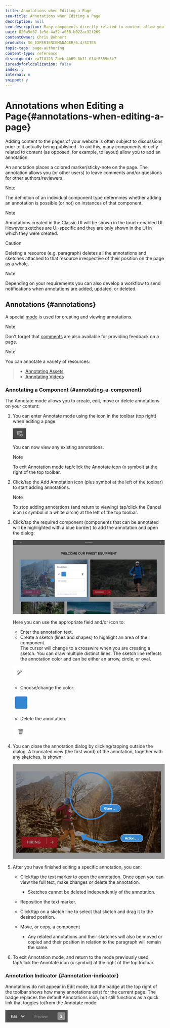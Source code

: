 ```yaml
---
title: Annotations when Editing a Page
seo-title: Annotations when Editing a Page
description: null
seo-description: Many components directly related to content allow you to add an annotation
uuid: 820a5d37-1e5d-4a52-a658-b022ac32f269
contentOwner: Chris Bohnert
products: SG_EXPERIENCEMANAGER/6.4/SITES
topic-tags: page-authoring
content-type: reference
discoiquuid: ea710123-2beb-4b69-8b11-614f5559d3c7
isreadyforlocalization: false
index: y
internal: n
snippet: y
---
```


# Annotations when Editing a Page{#annotations-when-editing-a-page}

Adding content to the pages of your website is often subject to discussions prior to it actually being published. To aid this, many components directly related to content (as opposed, for example, to layout) allow you to add an annotation.

An annotation places a colored marker/sticky-note on the page. The annotation allows you (or other users) to leave comments and/or questions for other authors/reviewers.

>[!NOTE]
>
>The definition of an individual component type determines whether adding an annotation is possible (or not) on instances of that component.

>[!NOTE]
>
>Annotations created in the Classic UI will be shown in the touch-enabled UI. However sketches are UI-specific and they are only shown in the UI in which they were created.

>[!CAUTION]
>
>Deleting a resource (e.g. paragraph) deletes all the annotations and sketches attached to that resource irrespective of their position on the page as a whole.

>[!NOTE]
>
>Depending on your requirements you can also develop a workflow to send notifications when annotations are added, updated, or deleted.

## Annotations {#annotations}

A special [mode](../../authoring/using/author-environment-tools.md#main-pars-title-20) is used for creating and viewing annotations.

>[!NOTE]
>
>Don't forget that [comments](../../authoring/using/basic-handling.md#main-pars-title-281465694) are also available for providing feedback on a page.

>[!NOTE]
>
>You can annotate a variety of resources:  

>
>* [Annotating Assets](/content/help/en/experience-manager/6-4/assets/using/managing-assets-touch-ui#Annotating)
>* [Annotating Videos](/content/help/en/experience-manager/6-4/assets/using/managing-video-assets#AnnotatingVideos)
>

### Annotating a Component {#annotating-a-component}

The Annotate mode allows you to create, edit, move or delete annotations on your content:

1. You can enter Annotate mode using the icon in the toolbar (top right) when editing a page:

   ![](assets/screen_shot_2018-03-22at110414.png)

   You can now view any existing annotations.

   >[!NOTE]
   >
   >To exit Annotation mode tap/click the Annotate icon (x symbol) at the right of the top toolbar.

1. Click/tap the Add Annotation icon (plus symbol at the left of the toolbar) to start adding annotations.

   >[!NOTE]
   >
   >To stop adding annotations (and return to viewing) tap/click the Cancel icon (x symbol in a white circle) at the left of the top toolbar.

1. Click/tap the required component (components that can be annotated will be highlighted with a blue border) to add the annotation and open the dialog:

   ![](assets/screen_shot_2018-03-22at110606.png)

   Here you can use the appropriate field and/or icon to:

    * Enter the annotation text.
    * Create a sketch (lines and shapes) to highlight an area of the component.  
      The cursor will change to a crosswire when you are creating a sketch. You can draw multiple distinct lines. The sketch line reflects the annotation color and can be either an arrow, circle, or oval.

   ![](assets/screen_shot_2018-03-22at110640.png)

    * Choose/change the color:

   ![](assets/chlimage_1-234.png)

    * Delete the annotation.

   ![](assets/screen_shot_2018-03-22at110647.png)

1. You can close the annotation dialog by clicking/tapping outside the dialog. A truncated view (the first word) of the annotation, together with any sketches, is shown:

   ![](assets/screen_shot_2018-03-22at110850.png)

1. After you have finished editing a specific annotation, you can:

    * Click/tap the text marker to open the annotation. Once open you can view the full text, make changes or delete the annotation.

        * Sketches cannot be deleted independently of the annotation.

    * Reposition the text marker.
    * Click/tap on a sketch line to select that sketch and drag it to the desired position.  
    * Move, or copy, a component

        * Any related annotations and their sketches will also be moved or copied and their position in relation to the paragraph will remain the same.

1. To exit Annotation mode, and return to the mode previously used, tap/click the Annotate icon (x symbol) at the right of the top toolbar.

### Annotation Indicator {#annotation-indicator}

Annotations do not appear in Edit mode, but the badge at the top right of the toolbar shows how many annotations exist for the current page. The badge replaces the default Annotations icon, but still functions as a quick link that toggles to/from the Annotate mode:

![](assets/chlimage_1-235.png)

